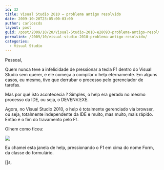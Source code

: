 ```yaml
---
id: 32
title: Visual Studio 2010 – problema antigo resolvido
date: 2009-10-20T23:05:00-03:00
author: carloscds
layout: post
guid: /post/2009/10/20/Visual-Studio-2010-e28093-problema-antigo-resolvido.aspx
permalink: /2009/10/visual-studio-2010-problema-antigo-resolvido/
categories:
  - Visual Studio
---
```

Pessoal,

Quem nunca teve a infelicidade de pressionar a tecla F1 dentro do Visual Studio sem querer, e ele começa a compilar o help eternamente. Em alguns casos, eu mesmo, tive que derrubar o processo pelo gerenciador de tarefas.

Mas por quê isto acontececia ? Simples, o help era gerado no mesmo processo da IDE, ou seja, o DEVENV.EXE.

Agora, no Visual Studio 2010, o help é totalmente gerenciado via browser, ou seja, totalmente independente da IDE e muito, mas muito, mais rápido. Então é o fim do travamento pelo F1.

Olhem como ficou:

![]( wp-content/uploads/image_5.png)

Eu chamei esta janela de help, pressionando o F1 em cima do nome Form, da classe do formulário.

[]s,